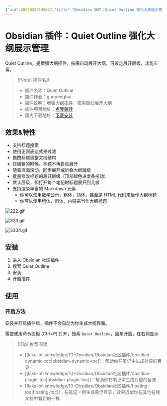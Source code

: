 ```yaml
---
{"uid":20230329145837,"title":"Obsidian 插件：Quiet Outline 强化大纲展示管理","tags":["Obsidian","插件","大纲","强化搜索","美化"],"description":"Obsidian 插件：Quiet Outline 强化大纲展示管理","author":"OS","type":"other","draft":false,"editable":false,"modified":20230621184034,"dg-publish":true,"permalink":"/lake-of-knowledge/10-obsidian/obsidian/obsidian-quiet-outline/","dgPassFrontmatter":true}
---
```



# Obsidian 插件：Quiet Outline 强化大纲展示管理

Quiet Outline，是增强大纲插件，按需自动展开大纲，可设定展开层级，功能丰富。

> [!Note] 插件名片
> - 插件名称：Quiet Outline
> - 插件作者：guopenghui
> - 插件说明：增强大纲插件，按需自动展开大纲
> - 插件项目地址：[点我跳转](https://github.com/guopenghui/obsidian-quiet-outline)
> - 国内下载地址：[下载安装](https://pkmer.cn/products/plugin/pluginMarket/?obsidian-quiet-outline)

## 效果&特性

- 支持标题搜索
- 使用正则表达式来过滤
- 拖拽标题调整文档结构
- 在编辑的时候，标题不再自动展开
- 随着页面滚动，同步展开或折叠大纲层级
- 批量修改标题的展开层级（顶部绿色进度条拖动）
- 默认层级，即打开每个笔记时标题展开到几级
- 支持渲染丰富的 Markdown 元素
    - 你可以使用数学公示，粗体，斜体，甚至是 HTML 代码来当作大纲标题
    - 你可以使用粗体、斜体，内链来当作大纲标题

![222.gif](https://cdn.pkmer.cn/images/202305172233796.gif!pkmer)

 ![333.gif](https://cdn.pkmer.cn/images/202305172237074.gif!pkmer)

![3334.gif](https://cdn.pkmer.cn/images/202305172239904.gif!pkmer)

## 安装

1. 进入 Obsidian 社区插件
2. 搜索 Quiet Outline
3. 安装
4. 开启插件

## 使用

### 开启方法

安装并开启插件后，插件不会自动为你生成大纲界面。

需要使用命令面板 (Ctrl+P) 打开，搜索 `Quiet Outline`，回车开启，在右侧显示

> [!Tip] 推荐阅读
> - [[lake-of-knowledge/10-Obsidian/Obsidian社区插件/obsidian-dynamic-toc\|obsidian-dynamic-toc]]：帮助你在笔记中生成对应的目录
> - [[lake-of-knowledge/10-Obsidian/Obsidian社区插件/obsidian-plugin-toc\|obsidian-plugin-toc]]：帮助你在笔记中生成对应的目录
> - [[lake-of-knowledge/10-Obsidian/Obsidian社区插件/floating-toc\|floating-toc]]：在笔记一侧生成悬浮目录，效果近似你在其他在线文档中看到的一样